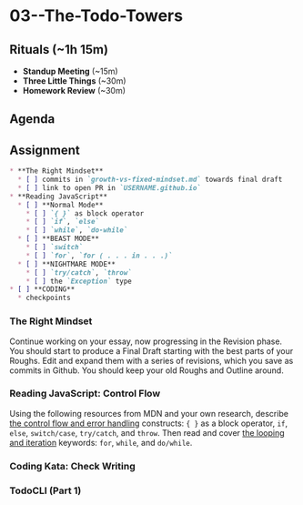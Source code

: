 # 03--The-Todo-Towers

## Rituals (~1h 15m)

* **Standup Meeting** (~15m)
* **Three Little Things** (~30m)
* **Homework Review** (~30m)

## Agenda

## Assignment

```markdown
* **The Right Mindset**
  * [ ] commits in `growth-vs-fixed-mindset.md` towards final draft
  * [ ] link to open PR in `USERNAME.github.io`
* **Reading JavaScript**
  * [ ] **Normal Mode**
    * [ ] `{ }` as block operator
    * [ ] `if`, `else`
    * [ ] `while`, `do-while`
  * [ ] **BEAST MODE**
    * [ ] `switch`
    * [ ] `for`, `for ( . . . in . . .)`
  * [ ] **NIGHTMARE MODE**
    * [ ] `try/catch`, `throw`
    * [ ] the `Exception` type
* [ ] **CODING**
  * checkpoints
```

### The Right Mindset

Continue working on your essay, now progressing in the Revision phase. You should start to produce a Final Draft starting with the best parts of your Roughs. Edit and expand them with a series of revisions, which you save as commits in Github. You should keep your old Roughs and Outline around.

### Reading JavaScript: Control Flow

Using the following resources from MDN and your own research, describe [the control flow and error handling](https://developer.mozilla.org/en-US/docs/Web/JavaScript/Guide/Control_flow_and_error_handling) constructs: `{ }` as a block operator, `if`, `else`, `switch/case`, `try/catch`, and `throw`. Then read and cover [the looping and iteration](https://developer.mozilla.org/en-US/docs/Web/JavaScript/Guide/Loops_and_iteration) keywords: `for`, `while`, and `do/while`.

### Coding Kata: Check Writing

### TodoCLI (Part 1)
